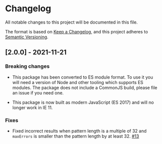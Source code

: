 # Changelog

All notable changes to this project will be documented in this file.

The format is based on [Keep a Changelog](https://keepachangelog.com/en/1.0.0/),
and this project adheres to [Semantic Versioning](https://semver.org/spec/v2.0.0.html).

## [2.0.0] - 2021-11-21

### Breaking changes

 - This package has been converted to ES module format. To use it you will need a
   version of Node and other tooling which supports ES modules. The package does
   not include a CommonJS build, please file an issue if you need one.

 - This package is now built as modern JavaScript (ES 2017) and will no longer
   work in IE 11.

### Fixes

 - Fixed incorrect results when pattern length is a multiple of 32 and `maxErrors`
   is smaller than the pattern length by at least 32. [#13](https://github.com/robertknight/approx-string-match-js/pull/13)
